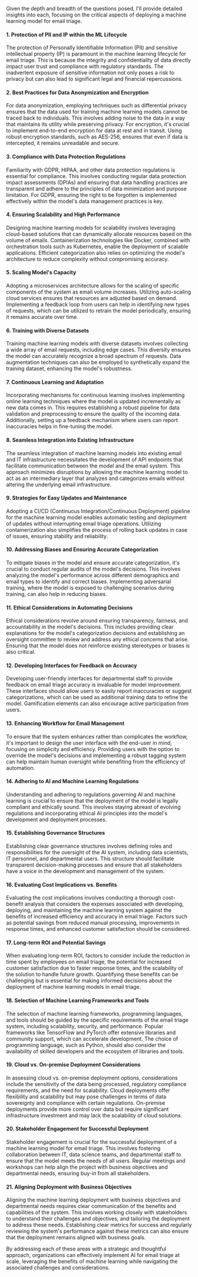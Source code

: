 Given the depth and breadth of the questions posed, I'll provide detailed insights into each, focusing on the critical aspects of deploying a machine learning model for email triage.

#### 1. Protection of PII and IP within the ML Lifecycle
The protection of Personally Identifiable Information (PII) and sensitive intellectual property (IP) is paramount in the machine learning lifecycle for email triage. This is because the integrity and confidentiality of data directly impact user trust and compliance with regulatory standards. The inadvertent exposure of sensitive information not only poses a risk to privacy but can also lead to significant legal and financial repercussions.

#### 2. Best Practices for Data Anonymization and Encryption
For data anonymization, employing techniques such as differential privacy ensures that the data used for training machine learning models cannot be traced back to individuals. This involves adding noise to the data in a way that maintains its utility while preserving privacy. For encryption, it's crucial to implement end-to-end encryption for data at rest and in transit. Using robust encryption standards, such as AES-256, ensures that even if data is intercepted, it remains unreadable and secure.

#### 3. Compliance with Data Protection Regulations
Familiarity with GDPR, HIPAA, and other data protection regulations is essential for compliance. This involves conducting regular data protection impact assessments (DPIAs) and ensuring that data handling practices are transparent and adhere to the principles of data minimization and purpose limitation. For GDPR, ensuring the right to be forgotten is implemented effectively within the model's data management practices is key.

#### 4. Ensuring Scalability and High Performance
Designing machine learning models for scalability involves leveraging cloud-based solutions that can dynamically allocate resources based on the volume of emails. Containerization technologies like Docker, combined with orchestration tools such as Kubernetes, enable the deployment of scalable applications. Efficient categorization also relies on optimizing the model's architecture to reduce complexity without compromising accuracy.

#### 5. Scaling Model's Capacity
Adopting a microservices architecture allows for the scaling of specific components of the system as email volume increases. Utilizing auto-scaling cloud services ensures that resources are adjusted based on demand. Implementing a feedback loop from users can help in identifying new types of requests, which can be utilized to retrain the model periodically, ensuring it remains accurate over time.

#### 6. Training with Diverse Datasets
Training machine learning models with diverse datasets involves collecting a wide array of email requests, including edge cases. This diversity ensures the model can accurately recognize a broad spectrum of requests. Data augmentation techniques can also be employed to synthetically expand the training dataset, enhancing the model's robustness.

#### 7. Continuous Learning and Adaptation
Incorporating mechanisms for continuous learning involves implementing online learning techniques where the model is updated incrementally as new data comes in. This requires establishing a robust pipeline for data validation and preprocessing to ensure the quality of the incoming data. Additionally, setting up a feedback mechanism where users can report inaccuracies helps in fine-tuning the model.

#### 8. Seamless Integration into Existing Infrastructure
The seamless integration of machine learning models into existing email and IT infrastructure necessitates the development of API endpoints that facilitate communication between the model and the email system. This approach minimizes disruptions by allowing the machine learning model to act as an intermediary layer that analyzes and categorizes emails without altering the underlying email infrastructure.

#### 9. Strategies for Easy Updates and Maintenance
Adopting a CI/CD (Continuous Integration/Continuous Deployment) pipeline for the machine learning model enables automatic testing and deployment of updates without interrupting email triage operations. Utilizing containerization also simplifies the process of rolling back updates in case of issues, ensuring stability and reliability.

#### 10. Addressing Biases and Ensuring Accurate Categorization
To mitigate biases in the model and ensure accurate categorization, it's crucial to conduct regular audits of the model's decisions. This involves analyzing the model's performance across different demographics and email types to identify and correct biases. Implementing adversarial training, where the model is exposed to challenging scenarios during training, can also help in reducing biases.

#### 11. Ethical Considerations in Automating Decisions
Ethical considerations revolve around ensuring transparency, fairness, and accountability in the model's decisions. This includes providing clear explanations for the model's categorization decisions and establishing an oversight committee to review and address any ethical concerns that arise. Ensuring that the model does not reinforce existing stereotypes or biases is also critical.

#### 12. Developing Interfaces for Feedback on Accuracy
Developing user-friendly interfaces for departmental staff to provide feedback on email triage accuracy is invaluable for model improvement. These interfaces should allow users to easily report inaccuracies or suggest categorizations, which can be used as additional training data to refine the model. Gamification elements can also encourage active participation from users.

#### 13. Enhancing Workflow for Email Management
To ensure that the system enhances rather than complicates the workflow, it's important to design the user interface with the end-user in mind, focusing on simplicity and efficiency. Providing users with the option to override the model's decisions and implementing a robust tagging system can help maintain human oversight while benefiting from the efficiency of automation.

#### 14. Adhering to AI and Machine Learning Regulations
Understanding and adhering to regulations governing AI and machine learning is crucial to ensure that the deployment of the model is legally compliant and ethically sound. This involves staying abreast of evolving regulations and incorporating ethical AI principles into the model's development and deployment processes.

#### 15. Establishing Governance Structures
Establishing clear governance structures involves defining roles and responsibilities for the oversight of the AI system, including data scientists, IT personnel, and departmental users. This structure should facilitate transparent decision-making processes and ensure that all stakeholders have a voice in the development and management of the system.

#### 16. Evaluating Cost Implications vs. Benefits
Evaluating the cost implications involves conducting a thorough cost-benefit analysis that considers the expenses associated with developing, deploying, and maintaining the machine learning system against the benefits of increased efficiency and accuracy in email triage. Factors such as potential savings from reduced manual processing, improvements in response times, and enhanced customer satisfaction should be considered.

#### 17. Long-term ROI and Potential Savings
When evaluating long-term ROI, factors to consider include the reduction in time spent by employees on email triage, the potential for increased customer satisfaction due to faster response times, and the scalability of the solution to handle future growth. Quantifying these benefits can be challenging but is essential for making informed decisions about the deployment of machine learning models in email triage.

#### 18. Selection of Machine Learning Frameworks and Tools
The selection of machine learning frameworks, programming languages, and tools should be guided by the specific requirements of the email triage system, including scalability, security, and performance. Popular frameworks like TensorFlow and PyTorch offer extensive libraries and community support, which can accelerate development. The choice of programming language, such as Python, should also consider the availability of skilled developers and the ecosystem of libraries and tools.

#### 19. Cloud vs. On-premise Deployment Considerations
In assessing cloud vs. on-premise deployment options, considerations include the sensitivity of the data being processed, regulatory compliance requirements, and the need for scalability. Cloud deployments offer flexibility and scalability but may pose challenges in terms of data sovereignty and compliance with certain regulations. On-premise deployments provide more control over data but require significant infrastructure investment and may lack the scalability of cloud solutions.

#### 20. Stakeholder Engagement for Successful Deployment
Stakeholder engagement is crucial for the successful deployment of a machine learning model for email triage. This involves fostering collaboration between IT, data science teams, and departmental staff to ensure that the model meets the needs of all users. Regular meetings and workshops can help align the project with business objectives and departmental needs, ensuring buy-in from all stakeholders.

#### 21. Aligning Deployment with Business Objectives
Aligning the machine learning deployment with business objectives and departmental needs requires clear communication of the benefits and capabilities of the system. This involves working closely with stakeholders to understand their challenges and objectives, and tailoring the deployment to address these needs. Establishing clear metrics for success and regularly reviewing the system's performance against these metrics can also ensure that the deployment remains aligned with business goals.

By addressing each of these areas with a strategic and thoughtful approach, organizations can effectively implement AI for email triage at scale, leveraging the benefits of machine learning while navigating the associated challenges and considerations.